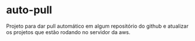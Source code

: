 # auto-pull
Projeto para dar pull automático em algum repositório do github e atualizar os projetos que estão rodando no servidor da aws. 
